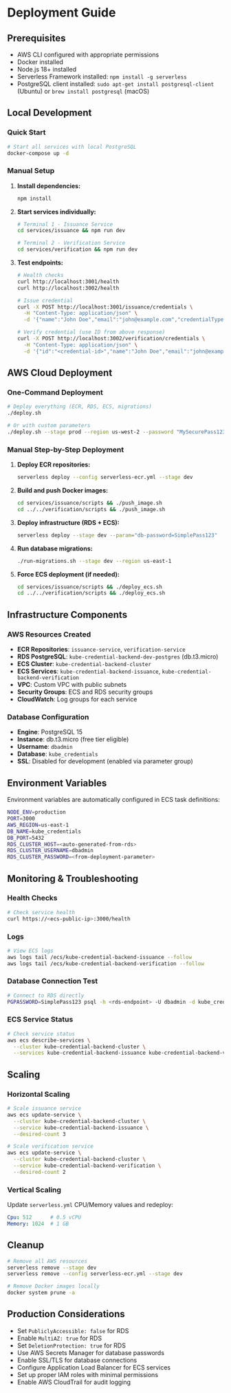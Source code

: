 # Deployment Guide

## Prerequisites

- AWS CLI configured with appropriate permissions
- Docker installed
- Node.js 18+ installed
- Serverless Framework installed: `npm install -g serverless`
- PostgreSQL client installed: `sudo apt-get install postgresql-client` (Ubuntu) or `brew install postgresql` (macOS)

## Local Development

### Quick Start
```bash
# Start all services with local PostgreSQL
docker-compose up -d
```

### Manual Setup
1. **Install dependencies:**
   ```bash
   npm install
   ```

2. **Start services individually:**
   ```bash
   # Terminal 1 - Issuance Service
   cd services/issuance && npm run dev

   # Terminal 2 - Verification Service
   cd services/verification && npm run dev
   ```

3. **Test endpoints:**
   ```bash
   # Health checks
   curl http://localhost:3001/health
   curl http://localhost:3002/health

   # Issue credential
   curl -X POST http://localhost:3001/issuance/credentials \
     -H "Content-Type: application/json" \
     -d '{"name":"John Doe","email":"john@example.com","credentialType":"Developer Certificate"}'

   # Verify credential (use ID from above response)
   curl -X POST http://localhost:3002/verification/credentials \
     -H "Content-Type: application/json" \
     -d '{"id":"<credential-id>","name":"John Doe","email":"john@example.com"}'
   ```

## AWS Cloud Deployment

### One-Command Deployment
```bash
# Deploy everything (ECR, RDS, ECS, migrations)
./deploy.sh

# Or with custom parameters
./deploy.sh --stage prod --region us-west-2 --password "MySecurePass123"
```

### Manual Step-by-Step Deployment

1. **Deploy ECR repositories:**
   ```bash
   serverless deploy --config serverless-ecr.yml --stage dev
   ```

2. **Build and push Docker images:**
   ```bash
   cd services/issuance/scripts && ./push_image.sh
   cd ../../verification/scripts && ./push_image.sh
   ```

3. **Deploy infrastructure (RDS + ECS):**
   ```bash
   serverless deploy --stage dev --param="db-password=SimplePass123"
   ```

4. **Run database migrations:**
   ```bash
   ./run-migrations.sh --stage dev --region us-east-1
   ```

5. **Force ECS deployment (if needed):**
   ```bash
   cd services/issuance/scripts && ./deploy_ecs.sh
   cd ../../verification/scripts && ./deploy_ecs.sh
   ```

## Infrastructure Components

### AWS Resources Created
- **ECR Repositories**: `issuance-service`, `verification-service`
- **RDS PostgreSQL**: `kube-credential-backend-dev-postgres` (db.t3.micro)
- **ECS Cluster**: `kube-credential-backend-cluster`
- **ECS Services**: `kube-credential-backend-issuance`, `kube-credential-backend-verification`
- **VPC**: Custom VPC with public subnets
- **Security Groups**: ECS and RDS security groups
- **CloudWatch**: Log groups for each service

### Database Configuration
- **Engine**: PostgreSQL 15
- **Instance**: db.t3.micro (free tier eligible)
- **Username**: `dbadmin`
- **Database**: `kube_credentials`
- **SSL**: Disabled for development (enabled via parameter group)

## Environment Variables

Environment variables are automatically configured in ECS task definitions:

```bash
NODE_ENV=production
PORT=3000
AWS_REGION=us-east-1
DB_NAME=kube_credentials
DB_PORT=5432
RDS_CLUSTER_HOST=<auto-generated-from-rds>
RDS_CLUSTER_USERNAME=dbadmin
RDS_CLUSTER_PASSWORD=<from-deployment-parameter>
```

## Monitoring & Troubleshooting

### Health Checks
```bash
# Check service health
curl https://<ecs-public-ip>:3000/health
```

### Logs
```bash
# View ECS logs
aws logs tail /ecs/kube-credential-backend-issuance --follow
aws logs tail /ecs/kube-credential-backend-verification --follow
```

### Database Connection Test
```bash
# Connect to RDS directly
PGPASSWORD=SimplePass123 psql -h <rds-endpoint> -U dbadmin -d kube_credentials
```

### ECS Service Status
```bash
# Check service status
aws ecs describe-services \
  --cluster kube-credential-backend-cluster \
  --services kube-credential-backend-issuance kube-credential-backend-verification
```

## Scaling

### Horizontal Scaling
```bash
# Scale issuance service
aws ecs update-service \
  --cluster kube-credential-backend-cluster \
  --service kube-credential-backend-issuance \
  --desired-count 3

# Scale verification service
aws ecs update-service \
  --cluster kube-credential-backend-cluster \
  --service kube-credential-backend-verification \
  --desired-count 2
```

### Vertical Scaling
Update `serverless.yml` CPU/Memory values and redeploy:
```yaml
Cpu: 512      # 0.5 vCPU
Memory: 1024  # 1 GB
```

## Cleanup

```bash
# Remove all AWS resources
serverless remove --stage dev
serverless remove --config serverless-ecr.yml --stage dev

# Remove Docker images locally
docker system prune -a
```

## Production Considerations

- Set `PubliclyAccessible: false` for RDS
- Enable `MultiAZ: true` for RDS
- Set `DeletionProtection: true` for RDS
- Use AWS Secrets Manager for database passwords
- Enable SSL/TLS for database connections
- Configure Application Load Balancer for ECS services
- Set up proper IAM roles with minimal permissions
- Enable AWS CloudTrail for audit logging